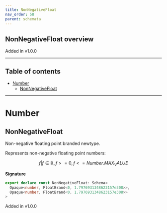 ```yaml
---
title: NonNegativeFloat
nav_order: 58
parent: schemata
---
```


## NonNegativeFloat overview

Added in v1.0.0

---

<h2 class="text-delta">Table of contents</h2>

- [Number](#number)
  - [NonNegativeFloat](#nonnegativefloat)

---

# Number

## NonNegativeFloat

Non-negative floating point branded newtype.

Represents non-negative floating point numbers:

```math
 { f | f ∈ ℝ, f >= 0, f <= Number.MAX_VALUE }
```

**Signature**

```ts
export declare const NonNegativeFloat: Schema<
  Opaque<number, FloatBrand<0, 1.7976931348623157e308>>,
  Opaque<number, FloatBrand<0, 1.7976931348623157e308>>
>
```

Added in v1.0.0
